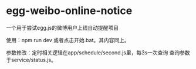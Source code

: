 # egg-weibo-online-notice
一个用于尝试egg.js的微博用户上线自动提醒项目


使用：npm run dev
或者点击开始.bat。其内容同上。

参数修改：定时相关逻辑在app/schedule/second.js里，每3s一次查询
查询参数于service/status.js。
